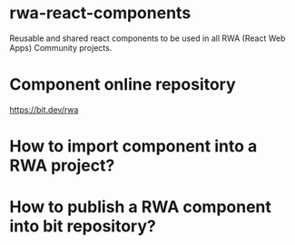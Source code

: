 # rwa-react-components
Reusable and shared react components to be used in all RWA (React Web Apps) Community projects.

# Component online repository

https://bit.dev/rwa

# How to import component into a RWA project?


# How to publish a RWA component into bit repository?

